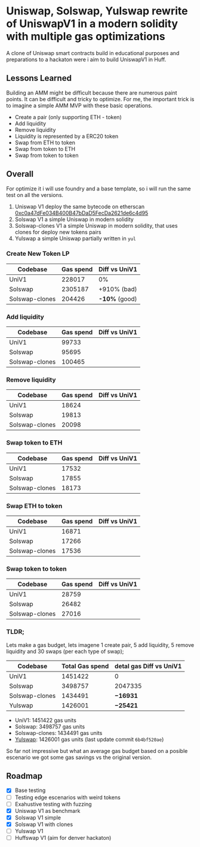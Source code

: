 
# Uniswap, Solswap, Yulswap rewrite of UniswapV1 in a modern solidity with multiple gas optimizations

A clone of Uniswap smart contracts build in educational purposes and preparations to a hackaton were i aim to build UniswapV1 in Huff.




## Lessons Learned

Building an AMM might be difficult because there are numerous paint points. It can be difficult and tricky to optimize.
For me, the important trick is to imagine a simple AMM MVP with these basic operations.

- Create a pair (only supporting ETH - token)
- Add liquidity
- Remove liquidity
- Liquidity is represented by a ERC20 token
- Swap from ETH to token
- Swap from token to ETH
- Swap from token to token



## Overall

For optimize it i will use foundry and a base template, so i will run the same test on all the versions.

1) Uniswap V1 deploy the same bytecode on etherscan [0xc0a47dFe034B400B47bDaD5FecDa2621de6c4d95](https://etherscan.io/address/0xc0a47dFe034B400B47bDaD5FecDa2621de6c4d95#code)
2) Solswap V1 a simple Uniswap in modern solidity
3) Solswap-clones V1 a simple Uniswap in modern solidity, that uses clones for deploy new tokens pairs
4) Yulswap a simple Uniswap partially written in `yul`


### Create New Token LP

| Codebase    | Gas spend   |  Diff vs UniV1 |
| ----------- | ----------- |  -------       |
| UniV1       |  228017     |  0%|
| Solswap     | 2305187     |  +910% (bad)  |
| Solswap-clones| 204426     |  **-10%** (good)|


### Add liquidity

| Codebase    | Gas spend   |  Diff vs UniV1 |
| ----------- | ----------- |  -------       |
| UniV1       |  99733     |  |
| Solswap     | 95695     |   |
| Solswap-clones| 100465     | |


### Remove liquidity

| Codebase    | Gas spend   |  Diff vs UniV1 |
| ----------- | ----------- |  -------       |
| UniV1       |  18624     |   |
| Solswap     | 19813     |    |
| Solswap-clones| 20098     |  |

### Swap token to ETH

| Codebase    | Gas spend   |  Diff vs UniV1 |
| ----------- | ----------- |  -------       |
| UniV1       |  17532     |         |
| Solswap     |  17855     |         |
| Solswap-clones| 18173     |        |


### Swap ETH to token


| Codebase    | Gas spend   |  Diff vs UniV1 |
| ----------- | ----------- |  -------       |
| UniV1       |  16871     |         |
| Solswap     |  17266     |         |
| Solswap-clones| 17536     |        |


### Swap token to token

| Codebase    | Gas spend   |  Diff vs UniV1 |
| ----------- | ----------- |  -------       |
| UniV1       |  28759     |         |
| Solswap     |  26482     |         |
| Solswap-clones| 27016     |        |


### TLDR;

Lets make a gas budget, lets imagene 1 create pair, 5 add liquidity, 5 remove liquidity and 30 swaps (per each type of swap);

| Codebase    | Total Gas spend   |  detal gas Diff vs UniV1 |
| ----------- | ----------- |  -------       |
| UniV1       |  1451422     |      0   |
| Solswap     |  3498757     |     2047335    |
| Solswap-clones| 1434491     |    **−16931**    |
| Yulswap    | 1426001     |    **−25421**    |

- UniV1:            1451422 gas units
- Solswap:          3498757 gas units
- Solswap-clones:   1434491 gas units
- [Yulswap](https://github.com/eugenioclrc/yulswap/tree/6b4bf520aeb45dfdba125a3f82f629730a90a009):          1426001 gas units (last update commit `6b4bf520ae`)

So far not impressive but what an average gas budget based on a posible escenario we got some gas savings vs the original version.
## Roadmap

- [x]  Base testing
- [ ]  Testing edge escenarios with weird tokens
- [ ]  Exahustive testing with fuzzing
- [x]  Uniswap V1 as benchmark
- [x]  Solswap V1 simple
- [x]  Solswap V1 with clones
- [ ]  Yulswap V1
- [ ]  Huffswap V1 (aim for denver hackaton)